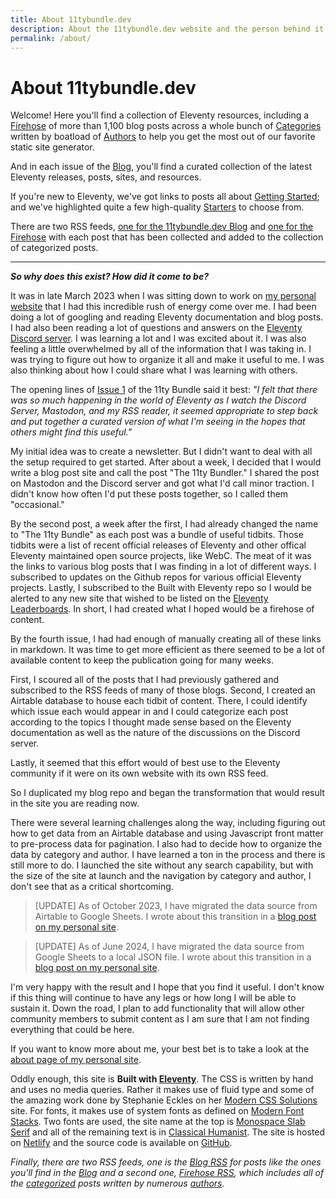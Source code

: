 ```yaml
---
title: About 11tybundle.dev
description: About the 11tybundle.dev website and the person behind it.
permalink: /about/
---
```


# About 11tybundle.dev

<div class="flow">

Welcome! Here you'll find a collection of Eleventy resources, including a [Firehose](/firehose/) of more than 1,100 blog posts across a whole bunch of [Categories](/categories/) written by boatload of [Authors](/authors/) to help you get the most out of our favorite static site generator.

And in each issue of the [Blog](/blog/), you'll find a curated collection of the latest Eleventy releases, posts, sites, and resources.</p>

If you're new to Eleventy, we've got links to posts all about [Getting Started](/categories/getting-started/); and we've highlighted quite a few high-quality [Starters](/starters/) to choose from.</p>

There are two RSS feeds, [one for the 11tybundle.dev Blog](/feed.xml) and [one for the Firehose](/firehosefeed.xml) with each post that has been collected and added to the collection of categorized posts.

---

_**So why does this exist? How did it come to be?**_

It was in late March 2023 when I was sitting down to work on [my personal website](https://www.bobmonsour.com/) that I had this incredible rush of energy come over me. I had been doing a lot of googling and reading Eleventy documentation and blog posts. I had also been reading a lot of questions and answers on the [Eleventy Discord server](https://www.11ty.dev/blog/discord/). I was learning a lot and I was excited about it. I was also feeling a little overwhelmed by all of the information that I was taking in. I was trying to figure out how to organize it all and make it useful to me. I was also thinking about how I could share what I was learning with others.

The opening lines of [Issue 1](/blog/11ty-bundle-1/) of the 11ty Bundle said it best: _"I felt that there was so much happening in the world of Eleventy as I watch the Discord Server, Mastodon, and my RSS reader, it seemed appropriate to step back and put together a curated version of what I'm seeing in the hopes that others might find this useful."_

My initial idea was to create a newsletter. But I didn't want to deal with all the setup required to get started. After about a week, I decided that I would write a blog post site and call the post "The 11ty Bundler." I shared the post on Mastodon and the Discord server and got what I'd call minor traction. I didn't know how often I'd put these posts together, so I called them "occasional."

By the second post, a week after the first, I had already changed the name to "The 11ty Bundle" as each post was a bundle of useful tidbits. Those tidbits were a list of recent official releases of Eleventy and other offical Eleventy maintained open source projects, like WebC. The meat of it was the links to various blog posts that I was finding in a lot of different ways. I subscribed to updates on the Github repos for various official Eleventy projects. Lastly, I subscribed to the Built with Eleventy repo so I would be alerted to any new site that wished to be listed on the [Eleventy Leaderboards](https://www.11ty.dev/speedlify/). In short, I had created what I hoped would be a firehose of content.

By the fourth issue, I had had enough of manually creating all of these links in markdown. It was time to get more efficient as there seemed to be a lot of available content to keep the publication going for many weeks.

First, I scoured all of the posts that I had previously gathered and subscribed to the RSS feeds of many of those blogs. Second, I created an Airtable database to house each tidbit of content. There, I could identify which issue each would appear in and I could categorize each post according to the topics I thought made sense based on the Eleventy documentation as well as the nature of the discussions on the Discord server.

Lastly, it seemed that this effort would of best use to the Eleventy community if it were on its own website with its own RSS feed.

So I duplicated my blog repo and began the transformation that would result in the site you are reading now.

There were several learning challenges along the way, including figuring out how to get data from an Airtable database and using Javascript front matter to pre-process data for pagination. I also had to decide how to organize the data by category and author. I have learned a ton in the process and there is still more to do. I launched the site without any search capability, but with the size of the site at launch and the navigation by category and author, I don't see that as a critical shortcoming.

> [UPDATE] As of October 2023, I have migrated the data source from Airtable to Google Sheets. I wrote about this transition in a [blog post on my personal site](https://www.bobmonsour.com/posts/scratch-that-use-google-sheets-api/).

<p></p>

> [UPDATE] As of June 2024, I have migrated the data source from Google Sheets to a local JSON file. I wrote about this transition in a [blog post on my personal site](https://www.bobmonsour.com/posts/node-cli-of-my-dreams/).

I'm very happy with the result and I hope that you find it useful. I don't know if this thing will continue to have any legs or how long I will be able to sustain it. Down the road, I plan to add functionality that will allow other community members to submit content as I am sure that I am not finding everything that could be here.

If you want to know more about me, your best bet is to take a look at the [about page of my personal site](https://www.bobmonsour.com/about/).

Oddly enough, this site is **Built with [Eleventy](https://www.11ty.dev/)**. The CSS is written by hand and uses no media queries. Rather it makes use of fluid type and some of the amazing work done by Stephanie Eckles on her [Modern CSS Solutions](https://moderncss.dev/) site. For fonts, it makes use of system fonts as defined on [Modern Font Stacks](https://modernfontstacks.com/). Two fonts are used, the site name at the top is [Monospace Slab Serif](https://github.com/system-fonts/modern-font-stacks#monospace-slab-serif) and all of the remaining text is in [Classical Humanist](https://github.com/system-fonts/modern-font-stacks#classical-humanist). The site is hosted on [Netlify](https://www.netlify.com/) and the source code is available on [GitHub](https://github.com/bobmonsour/11tybundle.dev).

_Finally, there are two RSS feeds, one is the [Blog RSS](/feed.xml) for posts like the ones you'll find in the [Blog](/blog/) and a second one, [Firehose RSS](/firehosefeed.xml), which includes all of the [categorized](/categories/) posts written by numerous [authors](/authors/)._

</div>
